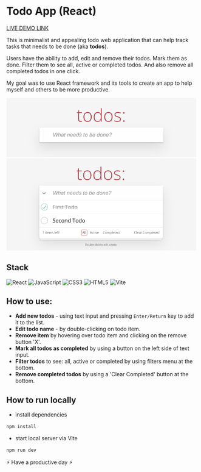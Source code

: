 # Todo App (React)

[LIVE DEMO LINK](https://react-todos-js.netlify.app/)

This is minimalist and appealing todo web application that can help track tasks that needs to be done (aka **todos**).

Users have the ability to add, edit and remove their todos. Mark them as done. Filter them to see all, active or completed todos. And also remove all completed todos in one click.

My goal was to use React framework and its tools to create an app to help myself and others to be more productive.

<img width='500' alt='todo-app-preview' src='./src/assets/todo-app-preview1.png'>

<img width='500' alt='todo-app-preview' src='./src/assets/todo-app-preview2.png'>

## Stack

![React](https://img.shields.io/badge/react-%2320232a.svg?style=for-the-badge&logo=react&logoColor=%2361DAFB)
![JavaScript](https://img.shields.io/badge/JavaScript-323330?style=for-the-badge&logo=javascript&logoColor=F7DF1E)
![CSS3](https://img.shields.io/badge/css3-%231572B6.svg?style=for-the-badge&logo=css3&logoColor=white)
![HTML5](https://img.shields.io/badge/html5-%23E34F26.svg?style=for-the-badge&logo=html5&logoColor=white)
![Vite](https://img.shields.io/badge/vite-%23646CFF.svg?style=for-the-badge&logo=vite&logoColor=white)

## How to use:

- **Add new todos** - using text input and pressing `Enter/Return` key to add it to the list.
- **Edit todo name** - by double-clicking on todo item.
- **Remove item** by hovering over todo item and clicking on the remove button 'X'.
- **Mark all todos as completed** by using a button on the left side of text input.
- **Filter todos** to see: all, active or completed by using filters menu at the bottom.
- **Remove completed todos** by using a 'Clear Completed' button at the bottom.

## How to run locally

- install dependencies

```js
npm install
```

- start local server via Vite

```js
npm run dev
```

⚡ Have a productive day ⚡
